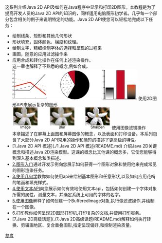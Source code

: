这系列介绍Java 2D API及如何在Java程序中显示和打印2D图形。本教程是为了提高开发人员的Java 2D API的知识的，同样适用电脑图形初学者。几乎每一个部分包含相关的例子来说明特定的功能。Java 2D API使您可以轻松地完成以下任务：  
- 绘制线条、矩形和其他几何形状  
- 形状填充，固体颜色、梯度和纹理。    
- 绘制文字，精细控制字体的选择和呈现的过程来    
- 画图，随意的应用过滤操作来  
- 应用合成和转化操作在任何上述渲染操作。  
这一章也解释了不熟悉的概念,例如合成。
![使用2D图形API来展示复杂的图形](./2D-1.gif)
使用2D图形API来展示复杂的图形  
![使用图像滤镜操作](./2D-2.gif)
使用图像滤镜操作  
本章描述了在屏幕上画图和屏幕图像的概念，以及表面和打印设备。本系列包含了大部分Java 2D API常用的操作和简短的描述了更高级的特性。
- [1.Java 2D API 概述](./1.Java 2D API 概述/README.md) 介绍Java 2D关键概念和描述Java 2D渲染模型。这课的概念比其他课的概念多，它使您能够得到深入基本概念和类描述。  
- [2.图形入门](./2.图形入门/README.md)通过开发示例向您展示如何获得一个图形对象和使用他来完成常见的图形渲染任务。  
- [3.使用几何学](./3.使用几何学/README.md)教你如何使用api来绘制基本图形和任意形状,以及如何应用花哨的笔画和填充样式。
- [4.使用文本API](./4.使用文本API/README.md)向您展示如何有效地使用文本api，包括如何创建一个字体对象所需的属性，测量文本，并确定系统上可用的字体的名字。  
- [5.使用图像](./5.使用图像/README.md)解释了如何创建一个BufferedImage对象,执行像滤波操作,并绘制在一个图像。   
- [6.打印](./6.打印/README.md)教你如何呈现2D图形打印机,打印复杂的文档,并使用打印服务。  
- [7.Java 2D高级话题](./7.Java 2D高级话题/README.md)解释如何执行转换、剪辑画地区、复合重叠图形,指定呈现偏好,和控制渲染质量。  

[参考](https://docs.oracle.com/javase/tutorial/2d/index.html)